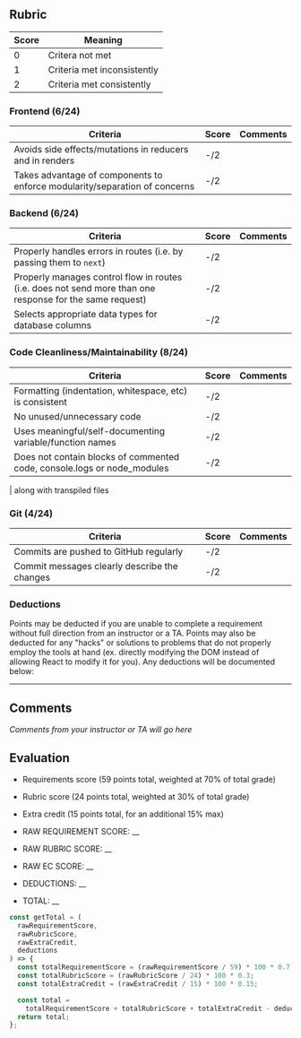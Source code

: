 ## Rubric

| Score | Meaning                     |
| ----- | --------------------------- |
| 0     | Critera not met             |
| 1     | Criteria met inconsistently |
| 2     | Criteria met consistently   |

### Frontend (6/24)

| Criteria                                                                   | Score | Comments |
| -------------------------------------------------------------------------- | ----- | -------- |
| Avoids side effects/mutations in reducers and in renders                   | -/2   |          |
| Takes advantage of components to enforce modularity/separation of concerns | -/2   |          |

### Backend (6/24)

| Criteria                                                                                                 | Score | Comments |
| -------------------------------------------------------------------------------------------------------- | ----- | -------- |
| Properly handles errors in routes (i.e. by passing them to `next`)                                       | -/2   |          |
| Properly manages control flow in routes (i.e. does not send more than one response for the same request) | -/2   |          |
| Selects appropriate data types for database columns                                                      | -/2   |          |

### Code Cleanliness/Maintainability (8/24)

| Criteria                                                                | Score | Comments |
| ----------------------------------------------------------------------- | ----- | -------- |
| Formatting (indentation, whitespace, etc) is consistent                 | -/2   |          |
| No unused/unnecessary code                                              | -/2   |          |
| Uses meaningful/self-documenting variable/function names                | -/2   |          |
| Does not contain blocks of commented code, console.logs or node_modules | -/2   |          |

| along with transpiled files

### Git (4/24)

| Criteria                                     | Score | Comments |
| -------------------------------------------- | ----- | -------- |
| Commits are pushed to GitHub regularly       | -/2   |          |
| Commit messages clearly describe the changes | -/2   |          |

### Deductions

Points may be deducted if you are unable to complete a requirement without full direction from an instructor or a TA. Points may also be deducted for any "hacks" or solutions to problems that do not properly employ the tools at hand (ex. directly modifying the DOM instead of allowing React to modify it for you). Any deductions will be documented below:

---

## Comments

_Comments from your instructor or TA will go here_

## Evaluation

- Requirements score (59 points total, weighted at 70% of total grade)
- Rubric score (24 points total, weighted at 30% of total grade)
- Extra credit (15 points total, for an additional 15% max)

- RAW REQUIREMENT SCORE: \_\_
- RAW RUBRIC SCORE: \_\_
- RAW EC SCORE: \_\_
- DEDUCTIONS: \_\_

- TOTAL: \_\_

```javascript
const getTotal = (
  rawRequirementScore,
  rawRubricScore,
  rawExtraCredit,
  deductions
) => {
  const totalRequirementScore = (rawRequirementScore / 59) * 100 * 0.7;
  const totalRubricScore = (rawRubricScore / 24) * 100 * 0.3;
  const totalExtraCredit = (rawExtraCredit / 15) * 100 * 0.15;

  const total =
    totalRequirementScore + totalRubricScore + totalExtraCredit - deductions;
  return total;
};
```
